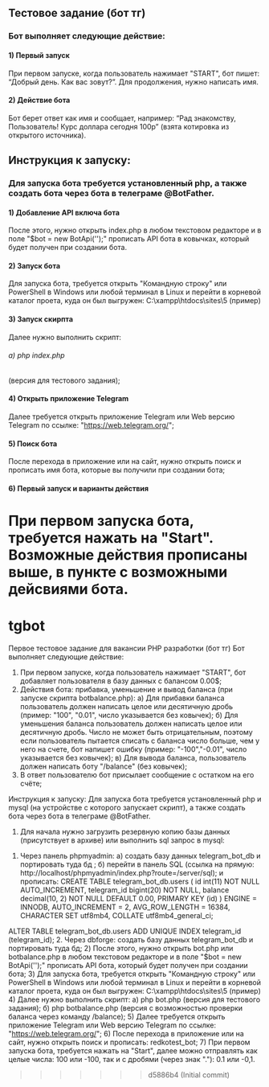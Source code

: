 ## Тестовое задание (бот тг)
### Бот выполняет следующие действие:
#### 1) Первый запуск
При первом запуске, когда пользователь нажимает "START", бот пишет: “Добрый день. Как вас зовут?”. Для продолжения, нужно написать имя.
#### 2) Действие бота
Бот берет ответ как имя и сообщает, например: “Рад знакомству, Пользователь! Курс доллара сегодня 100р” (взята котировка из открытого источника).

## Инструкция к запуску:
### Для запуска бота требуется установленный php, а также создать бота через бота в телеграме @BotFather.
#### 1) Добавление API включа бота
После этого, нужно открыть index.php в любом текстовом редакторе и в поле "$bot = new BotApi('');" прописать API бота в ковычках, который будет получен при создании бота.
#### 2) Запуск бота
Для запуска бота, требуется открыть "Командную строку" или PowerShell в Windows или любой терминал в Linux и перейти в корневой каталог проета, куда он был выгружен:
C:\xampp\htdocs\sites\5 (пример)
#### 3) Запуск скирпта
Далее нужно выполнить скрипт:
###### а) php index.php 
(версия для тестового задания);
#### 4) Открыть приложение Telegram
Далее требуется открыть приложение Telegram или Web версию Telegram по ссылке: "https://web.telegram.org/";
#### 5) Поиск бота
После перехода в приложение или на сайт, нужно открыть поиск и прописать имя бота, которые вы получили при создании бота;
#### 6) Первый запуск и варианты действия
При первом запуска бота, требуется нажать на "Start". Возможные действия прописаны выше, в пункте с возможными дейсвиями бота.
=======
# tgbot
Первое тестовое задание для вакансии PHP разработки (бот тг)
Бот выполняет следующие действие:
1) При первом запуске, когда пользователь нажимает "START", бот добавляет пользователя в базу данных с балансом 0.00$;
2) Действия бота: прибавка, уменьшение и вывод баланса (при запуске скрипта botbalance.php):
а) Для прибавки баланса пользователь должен написать целое или десятичную дробь (пример: "100", "0.01", число указывается без ковычек);
б) Для уменьшения баланса пользователь должен написать целое или десятичную дробь. Число не может быть отрицательным, поэтому если пользователь пытается списать с баланса число больше, чем у него на счете, бот напишет ошибку (пример: "-100","-0.01", число указывается без ковычек);
в) Для вывода баланса, пользователь должен написать боту "/balance" (без ковычек);
4) В ответ пользователю бот присылает сообщение с остатком на его счёте;

Инструкция к запуску:
Для запуска бота требуется установленный php и mysql (на устройстве с которого запускает скрипт), а также создать бота через бота в телеграме @BotFather.
1) Для начала нужно загрузить резервную копию базы данных (присутствует в архиве) или выполнить sql запрос в mysql:
1. Через панель phpmyadmin:
а) создать базу данных telegram_bot_db и портировать туда бд ;
б) перейти в панель SQL (ссылка на прямую: http://localhost/phpmyadmin/index.php?route=/server/sql);
и прописать: 
CREATE TABLE telegram_bot_db.users (
  id int(11) NOT NULL AUTO_INCREMENT,
  telegram_id bigint(20) NOT NULL,
  balance decimal(10, 2) NOT NULL DEFAULT 0.00,
  PRIMARY KEY (id)
)
ENGINE = INNODB,
AUTO_INCREMENT = 2,
AVG_ROW_LENGTH = 16384,
CHARACTER SET utf8mb4,
COLLATE utf8mb4_general_ci;

ALTER TABLE telegram_bot_db.users
ADD UNIQUE INDEX telegram_id (telegram_id);
2. Через dbforge: создать базу данных telegram_bot_db и портировать туда бд;
2) После этого, нужно открыть bot.php или botbalance.php в любом текстовом редакторе и в поле "$bot = new BotApi('');" прописать API бота, который будет получен при создании бота;
3) Для запуска бота, требуется открыть "Командную строку" или PowerShell в Windows или любой терминал в Linux и перейти в корневой каталог проета, куда он был выгружен:
C:\xampp\htdocs\sites\5 (пример)
4) Далее нужно выполнить скрипт:
а) php bot.php (версия для тестового задания);
б) php botbalance.php (версия с возможностью проверки баланса через команду /balance);
5) Далее требуется открыть приложение Telegram или Web версию Telegram по ссылке: "https://web.telegram.org/";
6) После перехода в приложение или на сайт, нужно открыть поиск и прописать: redkotest_bot;
7) При первом запуска бота, требуется нажать на "Start", далее можно отправлять как целые числа: 100 или -100, так и с дробями (через знак "."): 0.1 или -0,1.
>>>>>>> d5886b4 (Initial commit)
